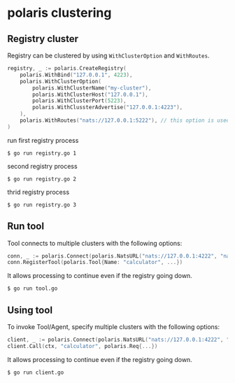 # polaris clustering

## Registry cluster

Registry can be clustered by using `WithClusterOption` and `WithRoutes`.

```go
registry, _ := polaris.CreateRegistry(
	polaris.WithBind("127.0.0.1", 4223),
	polaris.WithClusterOption(
		polaris.WithClusterName("my-cluster"),
		polaris.WithClusterHost("127.0.0.1"),
		polaris.WithClusterPort(5223),
		polaris.WithClussterAdvertise("127.0.0.1:4223"),
	),
	polaris.WithRoutes("nats://127.0.0.1:5222"), // this option is used for the second and later units.
)
```

run first registry process

```shell
$ go run registry.go 1
```

second registry process

```shell
$ go run registry.go 2
```

thrid registry process

```shell
$ go run registry.go 3
```

## Run tool

Tool connects to multiple clusters with the following options:

```go
conn, _ := polaris.Connect(polaris.NatsURL("nats://127.0.0.1:4222", "nats://127.0.0.1:4223", "nats://127.0.0.1:4224"))
conn.RegisterTool(polaris.Tool{Name: "calculator", ...})
```

It allows processing to continue even if the registry going down.

```shell
$ go run tool.go
```

## Using tool

To invoke Tool/Agent, specify multiple clusters with the following options:

```go
client, _ := polaris.Connect(polaris.NatsURL("nats://127.0.0.1:4222", "nats://127.0.0.1:4223", "nats://127.0.0.1:4224"))
client.Call(ctx, "calculator", polaris.Req{...})
```

It allows processing to continue even if the registry going down.

```shell
$ go run client.go
```